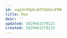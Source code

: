 ```yaml
---
id: oqgZnfHphvAXTUbkCuFRB
title: Mse
desc: ''
updated: 1629461379123
created: 1629461379123
---
```


